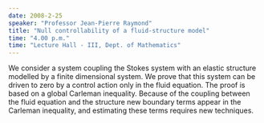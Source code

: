 ```yaml
---
date: 2008-2-25
speaker: "Professor Jean-Pierre Raymond"
title: "Null controllability of a fluid-structure model"
time: "4.00 p.m." 
time: "Lecture Hall - III, Dept. of Mathematics"
---
```

We consider a system coupling the Stokes system with an elastic structure modelled by a finite dimensional system. We prove that this system can be driven to zero by a control action only in the fluid equation. The proof is based on a global Carleman inequality. Because of the coupling between the fluid equation and the structure new boundary terms appear in the Carleman inequality, and estimating these terms requires new techniques.
